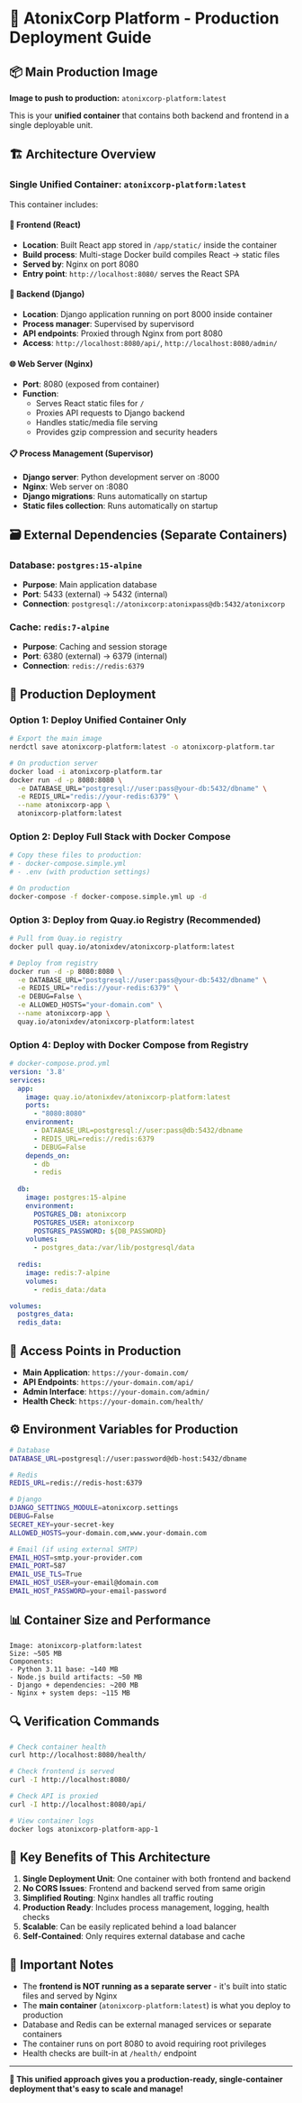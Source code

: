 # 🚀 AtonixCorp Platform - Production Deployment Guide

## 📦 Main Production Image

**Image to push to production:** `atonixcorp-platform:latest`

This is your **unified container** that contains both backend and frontend in a single deployable unit.

## 🏗️ Architecture Overview

### Single Unified Container: `atonixcorp-platform:latest`

This container includes:

#### 🎯 **Frontend (React)**
- **Location**: Built React app stored in `/app/static/` inside the container
- **Build process**: Multi-stage Docker build compiles React → static files
- **Served by**: Nginx on port 8080
- **Entry point**: `http://localhost:8080/` serves the React SPA

#### 🔧 **Backend (Django)**
- **Location**: Django application running on port 8000 inside container
- **Process manager**: Supervised by supervisord
- **API endpoints**: Proxied through Nginx from port 8080
- **Access**: `http://localhost:8080/api/`, `http://localhost:8080/admin/`

#### 🌐 **Web Server (Nginx)**
- **Port**: 8080 (exposed from container)
- **Function**: 
  - Serves React static files for `/`
  - Proxies API requests to Django backend
  - Handles static/media file serving
  - Provides gzip compression and security headers

#### 📋 **Process Management (Supervisor)**
- **Django server**: Python development server on :8000
- **Nginx**: Web server on :8080  
- **Django migrations**: Runs automatically on startup
- **Static files collection**: Runs automatically on startup

## 🗃️ External Dependencies (Separate Containers)

### Database: `postgres:15-alpine`
- **Purpose**: Main application database
- **Port**: 5433 (external) → 5432 (internal)
- **Connection**: `postgresql://atonixcorp:atonixpass@db:5432/atonixcorp`

### Cache: `redis:7-alpine`
- **Purpose**: Caching and session storage
- **Port**: 6380 (external) → 6379 (internal)
- **Connection**: `redis://redis:6379`

## 🚢 Production Deployment

### Option 1: Deploy Unified Container Only
```bash
# Export the main image
nerdctl save atonixcorp-platform:latest -o atonixcorp-platform.tar

# On production server
docker load -i atonixcorp-platform.tar
docker run -d -p 8080:8080 \
  -e DATABASE_URL="postgresql://user:pass@your-db:5432/dbname" \
  -e REDIS_URL="redis://your-redis:6379" \
  --name atonixcorp-app \
  atonixcorp-platform:latest
```

### Option 2: Deploy Full Stack with Docker Compose
```bash
# Copy these files to production:
# - docker-compose.simple.yml
# - .env (with production settings)

# On production
docker-compose -f docker-compose.simple.yml up -d
```

### Option 3: Deploy from Quay.io Registry (Recommended)
```bash
# Pull from Quay.io registry
docker pull quay.io/atonixdev/atonixcorp-platform:latest

# Deploy from registry
docker run -d -p 8080:8080 \
  -e DATABASE_URL="postgresql://user:pass@your-db:5432/dbname" \
  -e REDIS_URL="redis://your-redis:6379" \
  -e DEBUG=False \
  -e ALLOWED_HOSTS="your-domain.com" \
  --name atonixcorp-app \
  quay.io/atonixdev/atonixcorp-platform:latest
```

### Option 4: Deploy with Docker Compose from Registry
```yaml
# docker-compose.prod.yml
version: '3.8'
services:
  app:
    image: quay.io/atonixdev/atonixcorp-platform:latest
    ports:
      - "8080:8080"
    environment:
      - DATABASE_URL=postgresql://user:pass@db:5432/dbname
      - REDIS_URL=redis://redis:6379
      - DEBUG=False
    depends_on:
      - db
      - redis
  
  db:
    image: postgres:15-alpine
    environment:
      POSTGRES_DB: atonixcorp
      POSTGRES_USER: atonixcorp
      POSTGRES_PASSWORD: ${DB_PASSWORD}
    volumes:
      - postgres_data:/var/lib/postgresql/data
  
  redis:
    image: redis:7-alpine
    volumes:
      - redis_data:/data

volumes:
  postgres_data:
  redis_data:
```

## 🔗 Access Points in Production

- **Main Application**: `https://your-domain.com/`
- **API Endpoints**: `https://your-domain.com/api/`
- **Admin Interface**: `https://your-domain.com/admin/`
- **Health Check**: `https://your-domain.com/health/`

## ⚙️ Environment Variables for Production

```bash
# Database
DATABASE_URL=postgresql://user:password@db-host:5432/dbname

# Redis  
REDIS_URL=redis://redis-host:6379

# Django
DJANGO_SETTINGS_MODULE=atonixcorp.settings
DEBUG=False
SECRET_KEY=your-secret-key
ALLOWED_HOSTS=your-domain.com,www.your-domain.com

# Email (if using external SMTP)
EMAIL_HOST=smtp.your-provider.com
EMAIL_PORT=587
EMAIL_USE_TLS=True
EMAIL_HOST_USER=your-email@domain.com
EMAIL_HOST_PASSWORD=your-email-password
```

## 📊 Container Size and Performance

```
Image: atonixcorp-platform:latest
Size: ~505 MB
Components:
- Python 3.11 base: ~140 MB
- Node.js build artifacts: ~50 MB  
- Django + dependencies: ~200 MB
- Nginx + system deps: ~115 MB
```

## 🔍 Verification Commands

```bash
# Check container health
curl http://localhost:8080/health/

# Check frontend is served
curl -I http://localhost:8080/

# Check API is proxied  
curl -I http://localhost:8080/api/

# View container logs
docker logs atonixcorp-platform-app-1
```

## 🎯 Key Benefits of This Architecture

1. **Single Deployment Unit**: One container with both frontend and backend
2. **No CORS Issues**: Frontend and backend served from same origin
3. **Simplified Routing**: Nginx handles all traffic routing
4. **Production Ready**: Includes process management, logging, health checks
5. **Scalable**: Can be easily replicated behind a load balancer
6. **Self-Contained**: Only requires external database and cache

## 📝 Important Notes

- The **frontend is NOT running as a separate server** - it's built into static files and served by Nginx
- The **main container** (`atonixcorp-platform:latest`) is what you deploy to production  
- Database and Redis can be external managed services or separate containers
- The container runs on port 8080 to avoid requiring root privileges
- Health checks are built-in at `/health/` endpoint

---

**🎉 This unified approach gives you a production-ready, single-container deployment that's easy to scale and manage!**